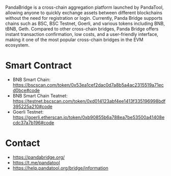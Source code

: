 PandaBridge is a cross-chain aggregation platform launched by PandaTool, allowing anyone to quickly exchange assets between different blockchains without 
the need for registration or login. Currently, Panda Bridge supports chains such as BSC, BSC Testnet, Goerli, and various tokens including BNB, tBNB, Geth.
Compared to other cross-chain bridges, Panda Bridge offers instant transaction confirmation, low costs, and a user-friendly interface, making it one of the most popular cross-chain bridges in the EVM ecosystem.

# Smart Contract
- BNB Smart Chain: https://bscscan.com/token/0x53ea1cef2dac0d7a8b5a4ac2315519a71ecd0bce#code
- BNB Smart Chain Teatnet: https://testnet.bscscan.com/token/0xd014123abf4ee1413f335196998bdf395225a210#code
- Goerli Testnet: https://goerli.etherscan.io/token/0xb90855b6a788ea7be53500a41408ecdc37a7b196#code

# Contact
- https://pandabridge.org/
- https://t.me/pandatool
- https://help.pandatool.org/bridge/information
